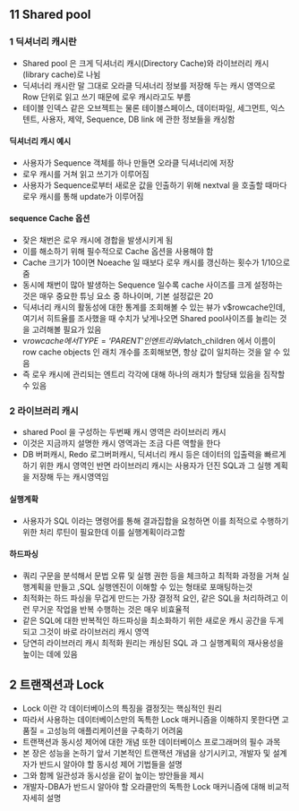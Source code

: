 ## 11 Shared pool

### 1 딕셔너리 캐시란
- Shared pool 은 크게 딕셔너리 캐시(Directory Cache)와 라이브러리 캐시(library cache)로 나뉨
- 딕셔너리 캐시란 말 그대로 오라클 딕셔너리 정보를 저장해 두는 캐시 영역으로 Row 단위로 읽고 쓰기 때문에 로우 캐시라고도 부름
- 테이블 인덱스 같은 오브젝트는 물론 테이블스페이스, 데이터파일, 세그먼트, 익스텐트, 사용자, 제약, Sequence, DB link 에 관한 정보들을 캐싱함

#### 딕셔너리 캐시 예시
- 사용자가 Sequence 객체를 하나 만들면 오라클 딕셔너리에 저장
- 로우 캐시를 거쳐 읽고 쓰기가 이루어짐
- 사용자가 Sequence로부터 새로운 값을 인출하기 위해 nextval 을 호출할 때마다 로우 캐시를 통해 update가 이루어짐

#### sequence Cache 옵션
- 잦은 채번은 로우 캐시에 경합을 발생시키게 됨
- 이를 해소하기 위해 필수적으로 Cache 옵션을 사용해야 함
- Cache 크기가 10이면 Noeache 일 때보다 로우 캐시를 갱신하는 횟수가 1/10으로 줌
- 동시에 채번이 많아 발생하는 Sequence 일수록 cache 사이즈를 크게 설정하는 것은 매우 중요한 튜닝 요소 중 하나이며, 기본 설정값은 20
- 딕셔너리 캐시의 활동성에 대한 통계를 조회해볼 수 있는 뷰가 v$rowcache인데, 여기서 히트율를 조사했을 때 수치가 낮게나오면 Shared pool사이즈를 늘리는 것을 고려해볼 필요가 있음
- v$rowcache에서 TYPE = ‘PARENT’인 엔트리와 v$latch_children 에서 이름이 row cache objects 인 래치 개수를 조회해보면, 항상 값이 일치하는 것을 알 수 있음
- 즉 로우 캐시에 관리되는 엔트리 각각에 대해 하나의 래치가 할당돼 있음을 짐작할 수 있음

### 2 라이브러리 캐시
- shared Pool 을 구성하는 두번째 캐시 영역은 라이브러리 캐시
- 이것은 지금까지 설명한 캐시 영역과는 조금 다른 역할을 한다
- DB 버퍼캐시, Redo 로그버퍼캐시, 딕셔너리 캐시 등은 데이터의 입출력을 빠르게 하기 위한 캐시 영역인 반면 라이브러리 캐시는 사용자가 던진 SQL과 그 실행 계획을 저장해 두는 캐시영역임


#### 실행계확
- 사용자가 SQL 이라는 명령어를 통해 결과집합을 요청하면 이를 최적으로 수행하기 위한 처리 루틴이 필요한데 이를 실행계획이라고함

#### 하드파싱
- 쿼리 구문을 분석해서 문법 오류 및 실행 권한 등을 체크하고 최적화 과정을 거쳐 실행계획을 만들고 ,SQL 실행엔진이 이해할 수 있는 형태로 포매팅하는것
- 최적화는 하드 파싱을 무겁게 만드는 가장 결정적 요인, 같은 SQL을 처리하려고 이런 무거운 작업을 반복 수행하는 것은 매우 비효율적
- 같은 SQL에 대한 반복적인 하드파싱을 최소화하기 위한 새로운 캐시 공간을 두게 되고 그것이 바로 라이브러리 캐시 영역
- 당연히 라이브러리 캐시 최적화 원리는 캐싱된 SQL 과 그 실행계획의 재사용성을 높이는 데에 있음

## 2 트랜잭션과 Lock
- Lock 이란 각 데이터베이스의 특징을 결정짓는 핵심적인 원리
- 따라서 사용하는 데이터베이스만의 독특한 Lock 매커니즘을 이해하지 못한다면 고품질 = 고성능의 애플리케이션을 구축하기 어려움
- 트랜잭션과 동시성 제어에 대한 개념 또한 데이터베이스 프로그래머의 필수 과목
- 본 장은 성능을 논하기 앞서 기본적인 트랜잭션 개념을 상기시키고, 개발자 및 설계자가 반드시 알아야 할 동시성 제어 기법들을 설명
- 그와 함께 일관성과 동시성을 같이 높이는 방안들을 제시
- 개발자-DBA가 반드시 알아야 할 오라클만의 독특한 Lock 매커니즘에 대해 비교적 자세히 설명

